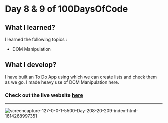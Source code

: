# Day 8 & 9 of 100DaysOfCode

## What I learned?

I learned the following topics :
- DOM Manipulation

## What I develop?

I have built an To Do App using which we can create lists and check them as we go. I made heavy use of DOM Manipulation here.

### **Check out the live website [here](https://100daysofcode-day8-9.netlify.app/)**

<hr>

![screencapture-127-0-0-1-5500-Day-208-20-209-index-html-1614268997351](https://user-images.githubusercontent.com/59148052/109180786-40805100-77b1-11eb-879f-9abb4102ceec.png)